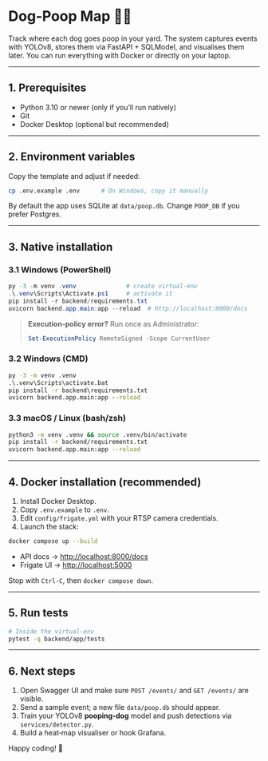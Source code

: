 # Dog‑Poop Map 🐶💩

Track where each dog goes poop in your yard. The system captures events with YOLOv8, stores them via FastAPI + SQLModel, and visualises them later. You can run everything with Docker or directly on your laptop.

---

## 1. Prerequisites

- Python 3.10 or newer (only if you’ll run natively)
- Git
- Docker Desktop (optional but recommended)

---

## 2. Environment variables

Copy the template and adjust if needed:

```bash
cp .env.example .env      # On Windows, copy it manually
```

By default the app uses SQLite at `data/poop.db`. Change `POOP_DB` if you prefer Postgres.

---

## 3. Native installation

### 3.1 Windows (PowerShell)

```powershell
py -3 -m venv .venv              # create virtual‑env
.\.venv\Scripts\Activate.ps1     # activate it
pip install -r backend/requirements.txt
uvicorn backend.app.main:app --reload  # http://localhost:8000/docs
```

> **Execution‑policy error?** Run once as Administrator:
>
> ```powershell
> Set-ExecutionPolicy RemoteSigned -Scope CurrentUser
> ```

### 3.2 Windows (CMD)

```cmd
py -3 -m venv .venv
.\.venv\Scripts\activate.bat
pip install -r backend\requirements.txt
uvicorn backend.app.main:app --reload
```

### 3.3 macOS / Linux (bash/zsh)

```bash
python3 -m venv .venv && source .venv/bin/activate
pip install -r backend/requirements.txt
uvicorn backend.app.main:app --reload
```

---

## 4. Docker installation (recommended)

1. Install Docker Desktop.
2. Copy `.env.example` to `.env`.
3. Edit `config/frigate.yml` with your RTSP camera credentials.
4. Launch the stack:

```bash
docker compose up --build
```

- API docs → <http://localhost:8000/docs>
- Frigate UI → <http://localhost:5000>

Stop with `Ctrl‑C`, then `docker compose down`.

---

## 5. Run tests

```bash
# Inside the virtual‑env
pytest -q backend/app/tests
```

---

## 6. Next steps

1. Open Swagger UI and make sure `POST /events/` and `GET /events/` are visible.
2. Send a sample event; a new file `data/poop.db` should appear.
3. Train your YOLOv8 **pooping‑dog** model and push detections via `services/detector.py`.
4. Build a heat‑map visualiser or hook Grafana.

Happy coding! 🐾
